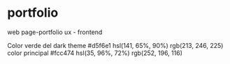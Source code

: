 # portfolio
web page-portfolio ux - frontend

Color verde del dark theme #d5f6e1 hsl(141, 65%, 90%) rgb(213, 246, 225)
color principal #fcc474 hsl(35, 96%, 72%) rgb(252, 196, 116)